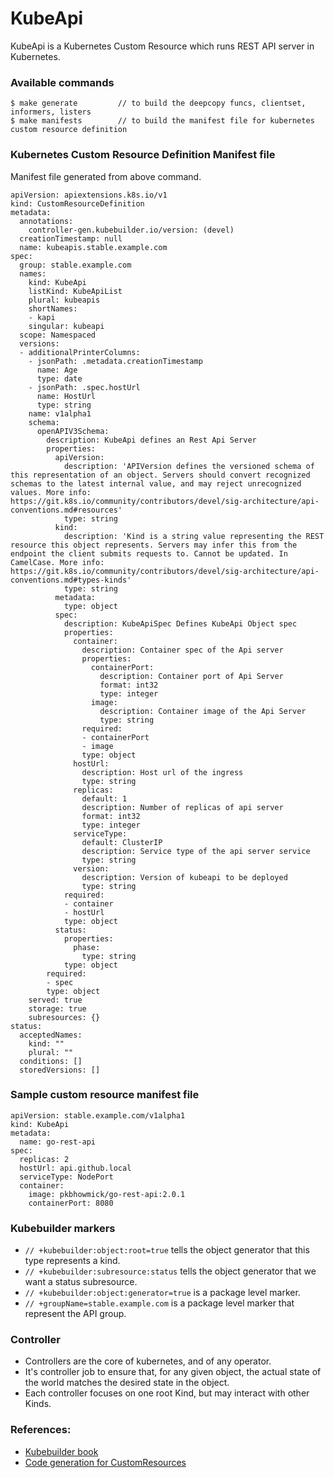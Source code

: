 # KubeApi
KubeApi is a Kubernetes Custom Resource which runs REST API server in Kubernetes. 



### Available commands
```shell
$ make generate         // to build the deepcopy funcs, clientset, informers, listers
$ make manifests        // to build the manifest file for kubernetes custom resource definition
```

### Kubernetes Custom Resource Definition Manifest file
Manifest file generated from above command.
```
apiVersion: apiextensions.k8s.io/v1
kind: CustomResourceDefinition
metadata:
  annotations:
    controller-gen.kubebuilder.io/version: (devel)
  creationTimestamp: null
  name: kubeapis.stable.example.com
spec:
  group: stable.example.com
  names:
    kind: KubeApi
    listKind: KubeApiList
    plural: kubeapis
    shortNames:
    - kapi
    singular: kubeapi
  scope: Namespaced
  versions:
  - additionalPrinterColumns:
    - jsonPath: .metadata.creationTimestamp
      name: Age
      type: date
    - jsonPath: .spec.hostUrl
      name: HostUrl
      type: string
    name: v1alpha1
    schema:
      openAPIV3Schema:
        description: KubeApi defines an Rest Api Server
        properties:
          apiVersion:
            description: 'APIVersion defines the versioned schema of this representation of an object. Servers should convert recognized schemas to the latest internal value, and may reject unrecognized values. More info: https://git.k8s.io/community/contributors/devel/sig-architecture/api-conventions.md#resources'
            type: string
          kind:
            description: 'Kind is a string value representing the REST resource this object represents. Servers may infer this from the endpoint the client submits requests to. Cannot be updated. In CamelCase. More info: https://git.k8s.io/community/contributors/devel/sig-architecture/api-conventions.md#types-kinds'
            type: string
          metadata:
            type: object
          spec:
            description: KubeApiSpec Defines KubeApi Object spec
            properties:
              container:
                description: Container spec of the Api server
                properties:
                  containerPort:
                    description: Container port of Api Server
                    format: int32
                    type: integer
                  image:
                    description: Container image of the Api Server
                    type: string
                required:
                - containerPort
                - image
                type: object
              hostUrl:
                description: Host url of the ingress
                type: string
              replicas:
                default: 1
                description: Number of replicas of api server
                format: int32
                type: integer
              serviceType:
                default: ClusterIP
                description: Service type of the api server service
                type: string
              version:
                description: Version of kubeapi to be deployed
                type: string
            required:
            - container
            - hostUrl
            type: object
          status:
            properties:
              phase:
                type: string
            type: object
        required:
        - spec
        type: object
    served: true
    storage: true
    subresources: {}
status:
  acceptedNames:
    kind: ""
    plural: ""
  conditions: []
  storedVersions: []

```

### Sample custom resource manifest file 
```
apiVersion: stable.example.com/v1alpha1
kind: KubeApi
metadata:
  name: go-rest-api
spec:
  replicas: 2
  hostUrl: api.github.local
  serviceType: NodePort
  container:
    image: pkbhowmick/go-rest-api:2.0.1
    containerPort: 8080
```
 
### Kubebuilder markers
- ```// +kubebuilder:object:root=true``` tells the object generator that this type represents a kind.
- ```// +kubebuilder:subresource:status``` tells the object generator that we want a status subresource. 
- ```// +kubebuilder:object:generator=true``` is a package level marker.
- ```// +groupName=stable.example.com``` is a package level marker that represent the API group.

### Controller
- Controllers are the core of kubernetes, and of any operator. 
- It's controller job to ensure that, for any given object, the actual state of the world matches the desired state in the object.
- Each controller focuses on one root Kind, but may interact with other Kinds.

### References:
- [Kubebuilder book](https://book.kubebuilder.io/quick-start.html)
- [Code generation for CustomResources](https://www.openshift.com/blog/kubernetes-deep-dive-code-generation-customresources)
